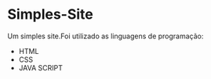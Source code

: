# Simples-Site
Um simples site.Foi utilizado as linguagens de programação:

- HTML
- CSS
- JAVA SCRIPT
